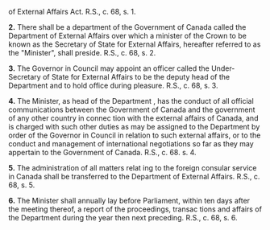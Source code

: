 of External Affairs Act. R.S., c. 68, s. 1.

**2.** There shall be a department of the
Government of Canada called the Department
of External Affairs over which a minister of
the Crown to be known as the Secretary of
State for External Affairs, hereafter referred
to as the "Minister", shall preside. R.S., c. 68,
s. 2.

**3.** The Governor in Council may appoint
an officer called the Under-Secretary of State
for External Affairs to be the deputy head of
the Department and to hold office during
pleasure. R.S., c. 68, s. 3.

**4.** The Minister, as head of the Department ,
has the conduct of all official communications
between the Government of Canada and the
government of any other country in connec
tion with the external affairs of Canada, and
is charged with such other duties as may be
assigned to the Department by order of the
Governor in Council in relation to such
external affairs, or to the conduct and
management of international negotiations so
far as they may appertain to the Government
of Canada. R.S., c. 68. s. 4.

**5.** The administration of all matters relat
ing to the foreign consular service in Canada
shall be transferred to the Department of
External Affairs. R.S., c. 68, s. 5.

**6.** The Minister shall annually lay before
Parliament, within ten days after the meeting
thereof, a report of the proceedings, transac
tions and affairs of the Department during
the year then next preceding. R.S., c. 68, s. 6.
